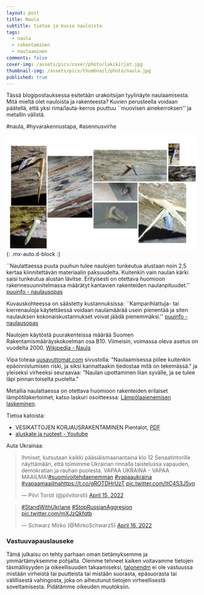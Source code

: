 ```yaml
---
layout: post
title: Naula
subtitle: tietoa ja kuvia nauloista
tags:
  - naula
  - rakentaminen
  - naulaaminen
comments: false
cover-img: /assets/pics/cover/photo/lakikirjat.jpg
thumbnail-img: /assets/pics/thumbnail/photo/naula.jpg
published: true
---
```


Tässä blogipostauksessa esitetään urakoitsijan tyylinäyte naulaamisesta. Mitä mieltä olet nauloista ja rakenteesta? Kuvien perusteella voidaan päätellä, että yksi rima/lauta-kerros puuttuu ``muovisen ainekerroksen'' ja metallin välistä.

 \#naula, \#hyvarakennustapa, \#asennusvirhe

![i.03](/assets/pics/page/photo/naula.jpg){: .mx-auto.d-block :}

``Naulattaessa puuta puuhun tulee naulojen tunkeutua alustaan noin 2,5 kertaa kiinnitettävän materiaalin paksuudelta. Kuitenkin vain naulan kärki saisi tunkeutua alustan lävitse. Erityisesti on otettava huomioon rakennesuunnitelmassa määrätyt kantavien rakenteiden naulanpituudet.'' [puuinfo - naulausopas](https://puuinfo.fi/teeseitse/puun-tyosto-ja-kiinnitykset/naulausopas/)

Kuvauskohteessa on säästetty kustannuksissa: ``Kamparihlattuja- tai kierrenauloja käytettäessä voidaan naulamäärää usein pienentää ja siten naulauksen kokonaiskustannukset voivat jäädä pienemmäksi.'' [puuinfo - naulausopas](https://puuinfo.fi/teeseitse/puun-tyosto-ja-kiinnitykset/naulausopas/)

Naulojen käytöstä puurakenteissa määrää Suomen Rakentamismääräyskokoelman osa B10. Viimeisin, voimassa oleva asetus on vuodelta 2000. [Wikipedia - Naula](https://fi.wikipedia.org/wiki/Naula)

Vipa toteaa [uusavuttomat.com](https://uusavuttomat.com/nain-naulaat) sivustolla: "Naulaamisessa piilee kuitenkin epäonnistumisen riski, ja siksi kannattaakin tiedostaa mitä on tekemässä."
ja yleiseksi virheeksi seuraavaa: "Naulan upottaminen liian syvälle, ja se tulee läpi pinnan toiselta puolelta."

Metallia naulattaessa on otettava huomioon rakenteiden erilaiset lämpötilakertoimet, katso laskuri osoitteessa: [Lämpölaajenemisen laskeminen](https://peda.net/kotka/perusopetus/kotkansaaren-koulu/kt/oppiaineet/fysiikka/jannen-ryhmat/l%C3%A4mp%C3%B6/l%C3%A4mp%C3%B6laajeneminen/ll). 

Tietoa katoista:
- VESIKATTOJEN KORJAUSRAKENTAMINEN Pientalot, [PDF](https://www.theseus.fi/bitstream/handle/10024/136608/vesikattojen%20korjausrakentaminen.2017.pdf;jsessionid=E57747A9A6FCEE0B478601ECA9EE60A4?sequence=1)
- [aluskate ja ruoteet - Youtube](https://www.youtube.com/watch?v=iHvn9iiuMO8)


Auta Ukrainaa:


<blockquote class="twitter-tweet"><p lang="fi" dir="ltr">Ihmiset, kutsutaan kaikki pääsiäismaanantaina klo 12 Senaatintorille näyttämään, että toimimme Ukrainan rinnalla taistelussa vapauden, demokratian ja rauhan puolesta. VAPAA UKRAINA - VAPAA MAAILMA!<a href="https://twitter.com/hashtag/suomivoitehdaenemman?src=hash&amp;ref_src=twsrc%5Etfw">#suomivoitehdaenemman</a> <a href="https://twitter.com/hashtag/vapaaukraina?src=hash&amp;ref_src=twsrc%5Etfw">#vapaaukraina</a> <a href="https://twitter.com/hashtag/vapaamaailma?src=hash&amp;ref_src=twsrc%5Etfw">#vapaamaailma</a><a href="https://t.co/gROTDHrUzT">https://t.co/gROTDHrUzT</a> <a href="https://t.co/ItC4S3J5yn">pic.twitter.com/ItC4S3J5yn</a></p>&mdash; Pilvi Torsti (@pilvitorsti) <a href="https://twitter.com/pilvitorsti/status/1514861534194937860?ref_src=twsrc%5Etfw">April 15, 2022</a></blockquote> <script async src="https://platform.twitter.com/widgets.js" charset="utf-8"></script>

<blockquote class="twitter-tweet"><p lang="und" dir="ltr"><a href="https://twitter.com/hashtag/StandWithUkriane?src=hash&amp;ref_src=twsrc%5Etfw">#StandWithUkriane</a> <a href="https://twitter.com/hashtag/StopRussianAggresion?src=hash&amp;ref_src=twsrc%5Etfw">#StopRussianAggresion</a> <a href="https://t.co/mXJzQkfqtb">pic.twitter.com/mXJzQkfqtb</a></p>&mdash; Schwarz Mirko (@MirkoSchwarz5) <a href="https://twitter.com/MirkoSchwarz5/status/1515278728330461186?ref_src=twsrc%5Etfw">April 16, 2022</a></blockquote> <script async src="https://platform.twitter.com/widgets.js" charset="utf-8"></script>

### Vastuuvapauslauseke

Tämä julkaisu on tehty parhaan oman tietämyksemme ja ymmärtämyksemme pohjalta. Olemme tehneet kaiken voitavamme tietojen täsmällisyyden ja oikeellisuuden takaamiseksi, [talonendm](https://talonendm.github.io/) ei ole vastuussa mistään virheistä tai puutteista tai mistään suorasta, epäsuorasta tai välillisestä
vahingosta, joka on aiheutunut tietojen virheellisestä soveltamisesta. Pidätämme oikeuden muutoksiin.